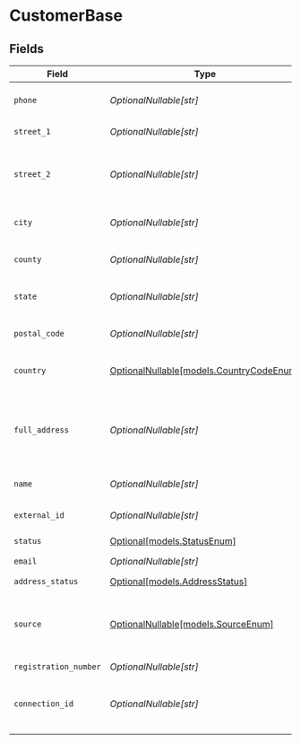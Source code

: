 # CustomerBase


## Fields

| Field                                                                                              | Type                                                                                               | Required                                                                                           | Description                                                                                        |
| -------------------------------------------------------------------------------------------------- | -------------------------------------------------------------------------------------------------- | -------------------------------------------------------------------------------------------------- | -------------------------------------------------------------------------------------------------- |
| `phone`                                                                                            | *OptionalNullable[str]*                                                                            | :heavy_minus_sign:                                                                                 | Phone number associated with the address.                                                          |
| `street_1`                                                                                         | *OptionalNullable[str]*                                                                            | :heavy_minus_sign:                                                                                 | Primary street address.                                                                            |
| `street_2`                                                                                         | *OptionalNullable[str]*                                                                            | :heavy_minus_sign:                                                                                 | Additional street address details, such as an apartment or suite number.                           |
| `city`                                                                                             | *OptionalNullable[str]*                                                                            | :heavy_minus_sign:                                                                                 | City where the customer resides.                                                                   |
| `county`                                                                                           | *OptionalNullable[str]*                                                                            | :heavy_minus_sign:                                                                                 | County or district of the customer.                                                                |
| `state`                                                                                            | *OptionalNullable[str]*                                                                            | :heavy_minus_sign:                                                                                 | State or province of the customer.                                                                 |
| `postal_code`                                                                                      | *OptionalNullable[str]*                                                                            | :heavy_minus_sign:                                                                                 | ZIP or Postal code of the customer.                                                                |
| `country`                                                                                          | [OptionalNullable[models.CountryCodeEnum]](../models/countrycodeenum.md)                           | :heavy_minus_sign:                                                                                 | Country code in ISO 3166-1 alpha-2 format                                                          |
| `full_address`                                                                                     | *OptionalNullable[str]*                                                                            | :heavy_minus_sign:                                                                                 | Complete address string of the customer, which can be used as an alternative to individual fields. |
| `name`                                                                                             | *OptionalNullable[str]*                                                                            | :heavy_minus_sign:                                                                                 | Name of the customer.                                                                              |
| `external_id`                                                                                      | *OptionalNullable[str]*                                                                            | :heavy_minus_sign:                                                                                 | A unique identifier for the customer.                                                              |
| `status`                                                                                           | [Optional[models.StatusEnum]](../models/statusenum.md)                                             | :heavy_minus_sign:                                                                                 | N/A                                                                                                |
| `email`                                                                                            | *OptionalNullable[str]*                                                                            | :heavy_minus_sign:                                                                                 | Email address of the customer.                                                                     |
| `address_status`                                                                                   | [Optional[models.AddressStatus]](../models/addressstatus.md)                                       | :heavy_minus_sign:                                                                                 | N/A                                                                                                |
| `source`                                                                                           | [OptionalNullable[models.SourceEnum]](../models/sourceenum.md)                                     | :heavy_minus_sign:                                                                                 | Source of the customer information (e.g., BIGCOMMERCE, STRIPE, etc.).                              |
| `registration_number`                                                                              | *OptionalNullable[str]*                                                                            | :heavy_minus_sign:                                                                                 | N/A                                                                                                |
| `connection_id`                                                                                    | *OptionalNullable[str]*                                                                            | :heavy_minus_sign:                                                                                 | Unique identifier of the connection related to the customer.                                       |